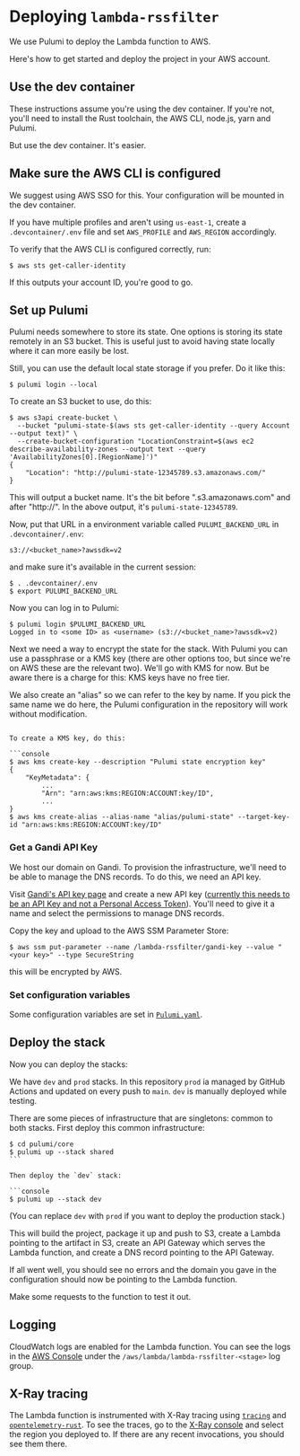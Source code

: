 # Deploying `lambda-rssfilter`

We use Pulumi to deploy the Lambda function to AWS.

Here's how to get started and deploy the project in your AWS account.

## Use the dev container

These instructions assume you're using the dev container. If you're not, you'll
need to install the Rust toolchain, the AWS CLI, node.js, yarn and Pulumi.

But use the dev container. It's easier.

## Make sure the AWS CLI is configured

We suggest using AWS SSO for this. Your configuration will be mounted in the dev
container.

If you have multiple profiles and aren't using `us-east-1`, create a
`.devcontainer/.env` file and set `AWS_PROFILE` and `AWS_REGION` accordingly.

To verify that the AWS CLI is configured correctly, run:

```console
$ aws sts get-caller-identity
```

If this outputs your account ID, you're good to go.

## Set up Pulumi

Pulumi needs somewhere to store its state. One options is storing its state
remotely in an S3 bucket. This is useful just to avoid having state locally
where it can more easily be lost.

Still, you can use the default local state storage if you prefer. Do it like
this:

```console
$ pulumi login --local
```

To create an S3 bucket to use, do this:

```console
$ aws s3api create-bucket \
  --bucket "pulumi-state-$(aws sts get-caller-identity --query Account --output text)" \
  --create-bucket-configuration "LocationConstraint=$(aws ec2 describe-availability-zones --output text --query 'AvailabilityZones[0].[RegionName]')"
{
    "Location": "http://pulumi-state-12345789.s3.amazonaws.com/"
}
```

This will output a bucket name. It's the bit before ".s3.amazonaws.com" and
after "http://". In the above output, it's `pulumi-state-12345789`.

Now, put that URL in a environment variable called `PULUMI_BACKEND_URL` in
`.devcontainer/.env`:

```
s3://<bucket_name>?awssdk=v2
```

and make sure it's available in the current session:

```console
$ . .devcontainer/.env
$ export PULUMI_BACKEND_URL
```

Now you can log in to Pulumi:

```console
$ pulumi login $PULUMI_BACKEND_URL
Logged in to <some ID> as <username> (s3://<bucket_name>?awssdk=v2)
```

Next we need a way to encrypt the state for the stack. With Pulumi you can use a
passphrase or a KMS key (there are other options too, but since we're on AWS
these are the relevant two). We'll go with KMS for now. But be aware there is a
charge for this: KMS keys have no free tier.

We also create an "alias" so we can refer to the key by name. If you pick the
same name we do here, the Pulumi configuration in the repository will work
without modification.

````console

To create a KMS key, do this:

```console
$ aws kms create-key --description "Pulumi state encryption key"
{
    "KeyMetadata": {
        ...
        "Arn": "arn:aws:kms:REGION:ACCOUNT:key/ID",
        ...
}
$ aws kms create-alias --alias-name "alias/pulumi-state" --target-key-id "arn:aws:kms:REGION:ACCOUNT:key/ID"
````

### Get a Gandi API Key

We host our domain on Gandi. To provision the infrastructure, we'll need to be
able to manage the DNS records. To do this, we need an API key.

Visit [Gandi's API key page][api-key-page] and create a new API key ([currently
this needs to be an API Key and not a Personal Access Token][api-key-issue]).
You'll need to give it a name and select the permissions to manage DNS records.

Copy the key and upload to the AWS SSM Parameter Store:

```console
$ aws ssm put-parameter --name /lambda-rssfilter/gandi-key --value "<your key>" --type SecureString
```

this will be encrypted by AWS.

[api-key-issue]: https://github.com/pulumiverse/pulumi-gandi/issues/3
[api-key-page]: https://account.gandi.net/en/users/security

### Set configuration variables

Some configuration variables are set in [`Pulumi.yaml`][yaml].

[yaml]: ./pulumi/Pulumi.yaml

## Deploy the stack

Now you can deploy the stacks:

We have `dev` and `prod` stacks. In this repository `prod` ia managed by GitHub
Actions and updated on every push to `main`. `dev` is manually deployed while
testing.

There are some pieces of infrastructure that are singletons: common to both
stacks. First deploy this common infrastructure:

````console
$ cd pulumi/core
$ pulumi up --stack shared
```

Then deploy the `dev` stack:

```console
$ pulumi up --stack dev
````

(You can replace `dev` with `prod` if you want to deploy the production stack.)

This will build the project, package it up and push to S3, create a Lambda
pointing to the artifact in S3, create an API Gateway which serves the Lambda
function, and create a DNS record pointing to the API Gateway.

If all went well, you should see no errors and the domain you gave in the
configuration should now be pointing to the Lambda function.

Make some requests to the function to test it out.

## Logging

CloudWatch logs are enabled for the Lambda function. You can see the logs in the
[AWS Console][cloudwatch-console] under the
`/aws/lambda/lambda-rssfilter-<stage>` log group.

[cloudwatch-console]: https://console.aws.amazon.com/cloudwatch/home

## X-Ray tracing

The Lambda function is instrumented with X-Ray tracing using
[`tracing`][tracing] and [`opentelemetry-rust`][opentelemetry-rust]. To see the
traces, go to the [X-Ray console][x-ray-console] and select the region you
deployed to. If there are any recent invocations, you should see them there.

[opentelemetry-rust]: https://github.com/open-telemetry/opentelemetry-rust
[tracing]: https://docs.rs/tracing/latest/tracing/
[x-ray-console]: https://console.aws.amazon.com/xray/home

